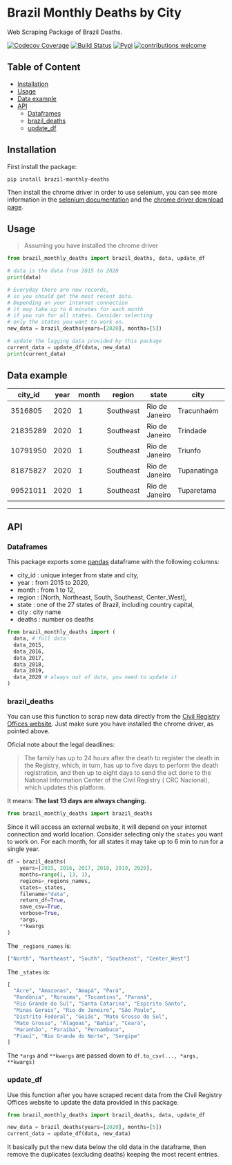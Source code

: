 # Brazil Monthly Deaths by City

Web Scraping Package of Brazil Deaths.

[![Codecov Coverage](https://img.shields.io/codecov/c/github/pedrobern/brazil-monthly-deaths-by-city/master.svg?style=flat-square)](https://codecov.io/gh/pedrobern/brazil-monthly-deaths-by-city/)
[![Build Status](https://travis-ci.com/pedrobern/brazil-monthly-deaths-by-city.svg?branch=master)](https://travis-ci.com/pedrobern/brazil-monthly-deaths-by-city)
[![Pypi](https://img.shields.io/pypi/v/brazil-monthly-deaths.svg)](https://pypi.org/project/brazil-monthly-deaths/)
[![contributions welcome](https://img.shields.io/badge/contributions-welcome-brightgreen.svg?style=flat)](https://github.com/pedrobern/brazil-monthly-deaths-by-city/blob/master/CONTRIBUTING.md)

## Table of Content

- [Installation](#Installation)
- [Usage](#Usage)
- [Data example](#Data-example)
- [API](#API)
  - [Dataframes](#Dataframes)
  - [brazil_deaths](#brazil-deaths)
  - [update_df](#update-df)

<div id="Installation"></div>

## Installation

First install the package:

```bash
pip install brazil-monthly-deaths
```

Then install the chrome driver in order to use selenium, you can see more information in the [selenium documentation](https://selenium-python.readthedocs.io/installation.html#drivers) and the [chrome driver download page](https://sites.google.com/a/chromium.org/chromedriver/downloads).

<div id="Usage"></div>

## Usage

> Assuming you have installed the chrome driver

```python
from brazil_monthly_deaths import brazil_deaths, data, update_df

# data is the data from 2015 to 2020
print(data)

# Everyday there are new records,
# so you should get the most recent data.
# Depending on your internet connection
# it may take up to 6 minutes for each month
# if you run for all states. Consider selecting
# only the states you want to work on.
new_data = brazil_deaths(years=[2020], months=[5])

# update the lagging data provided by this package
current_data = update_df(data, new_data)
print(current_data)
```

<div id="Data-example"></div>

## Data example

| city_id  | year | month | region    | state          | city        | deaths |
|----------|------|-------|-----------|----------------|-------------|--------|
| 3516805  | 2020 | 1     | Southeast | Rio de Janeiro | Tracunhaém  | 8      |
| 21835289 | 2020 | 1     | Southeast | Rio de Janeiro | Trindade    | 13     |
| 10791950 | 2020 | 1     | Southeast | Rio de Janeiro | Triunfo     | 16     |
| 81875827 | 2020 | 1     | Southeast | Rio de Janeiro | Tupanatinga | 18     |
| 99521011 | 2020 | 1     | Southeast | Rio de Janeiro | Tuparetama  | 4      |


---

<div id="API"></div>

## API

<div id="Dataframes"></div>

### Dataframes

This package exports some [pandas](https://github.com/pandas-dev/pandas) dataframe with the following columns:

- city_id : unique integer from state and city,
- year : from 2015 to 2020,
- month : from 1 to 12,
- region : [North, Northeast, South, Southeast, Center_West],
- state : one of the 27 states of Brazil, including country capital,
- city : city name
- deaths : number os deaths

```python
from brazil_monthly_deaths import (
  data, # full data
  data_2015,
  data_2016,
  data_2017,
  data_2018,
  data_2019,
  data_2020 # always out of date, you need to update it
)
```

<div id="brazil-deaths"></div>

### brazil_deaths

You can use this function to scrap new data directly from the [Civil Registry Offices website](https://transparencia.registrocivil.org.br/registros). Just make sure you have installed the chrome driver, as pointed above.

Oficial note about the legal deadlines:

> The family has up to 24 hours after the death to register the death in the Registry, which, in turn, has up to five days to perform the death registration, and then up to eight days to send the act done to the National Information Center of the Civil Registry ( CRC Nacional), which updates this platform.

It means: **The last 13 days are always changing.**

```python
from brazil_monthly_deaths import brazil_deaths
```

Since it will access an external website, it will depend on your internet connection and world location. Consider selecting only the `states` you want to work on. For each month, for all states it may take up to 6 min to run for a single year.

```python
df = brazil_deaths(
    years=[2015, 2016, 2017, 2018, 2019, 2020],
    months=range(1, 13, 1),
    regions=_regions_names,
    states=_states,
    filename="data",
    return_df=True,
    save_csv=True,
    verbose=True,
    *args,
    **kwargs
)  
```

The `_regions_names` is:

```python
["North", "Northeast", "South", "Southeast", "Center_West"]
```

The `_states` is:

```python
[
  "Acre", "Amazonas", "Amapá", "Pará", 
  "Rondônia", "Roraima", "Tocantins", "Paraná",
  "Rio Grande do Sul", "Santa Catarina", "Espírito Santo",
  "Minas Gerais", "Rio de Janeiro", "São Paulo",
  "Distrito Federal", "Goiás", "Mato Grosso do Sul",
  "Mato Grosso", "Alagoas", "Bahia", "Ceará",
  "Maranhão", "Paraíba", "Pernambuco",
  "Piauí", "Rio Grande do Norte", "Sergipe"
]
```

The `*args` and `**kwargs` are passed down to `df.to_csv(..., *args, **kwargs)`

<div id="update-df"></div>

### update_df

Use this function after you have scraped recent data from the Civil Registry Offices website to update the data provided in this package.

```python
from brazil_monthly_deaths import brazil_deaths, data, update_df

new_data = brazil_deaths(years=[2020], months=[5])
current_data = update_df(data, new_data)
```

It basically put the new data below the old data in the dataframe, then remove the duplicates (excluding deaths) keeping the most recent entries.
